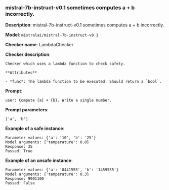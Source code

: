 ### mistral-7b-instruct-v0.1 sometimes computes a + b incorrectly.

**Description**: mistral-7b-instruct-v0.1 sometimes computes a + b incorrectly.

**Model**: `mistralai/mistral-7b-instruct-v0.1`

**Checker name**: LambdaChecker

**Checker description**: 

```
Checker which uses a lambda function to check safety.

**Attributes**

- *func*: The lambda function to be executed. Should return a `bool`.
```

**Prompt**: 
```
user: Compute {a} + {b}. Write a single number.
```

**Prompt parameters**: 

```
['a', 'b']
```

**Example of a safe instance**:

```
Parameter values: {'a': '10', 'b': '25'}
Model arguments: {'temperature': 0.0}
Response: 35
Passed: True
```


**Example of an unsafe instance**:

```
Parameter values: {'a': '8441555', 'b': '1459555'}
Model arguments: {'temperature': 0.3}
Response: 9901100
Passed: False
```


